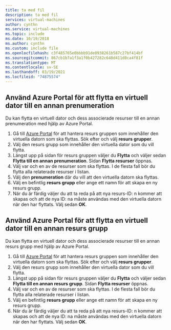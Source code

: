 ```yaml
---
title: ta med fil
description: ta med fil
services: virtual-machines
author: cynthn
ms.service: virtual-machines
ms.topic: include
ms.date: 10/19/2018
ms.author: cynthn
ms.custom: include file
ms.openlocfilehash: c3f485765e0bbbb91de0938261b587c27bf414bf
ms.sourcegitcommit: 867cb1b7a1f3a1f0b427282c648d411d0ca4f81f
ms.translationtype: MT
ms.contentlocale: sv-SE
ms.lasthandoff: 03/19/2021
ms.locfileid: "74875574"
---
```

## <a name="use-the-azure-portal-to-move-a-vm-to-a-different-subscription"></a>Använd Azure Portal för att flytta en virtuell dator till en annan prenumeration
Du kan flytta en virtuell dator och dess associerade resurser till en annan prenumeration med hjälp av Azure Portal.

1. Gå till [Azure Portal](https://portal.azure.com) för att hantera resurs gruppen som innehåller den virtuella datorn som ska flyttas. Sök efter och välj **resurs grupper**.
2. Välj den resurs grupp som innehåller den virtuella dator som du vill flytta.
3. Längst upp på sidan för resurs gruppen väljer du **Flytta** och väljer sedan **Flytta till en annan prenumeration**. Sidan **Flytta resurser** öppnas.
4. Välj var och en av de resurser som ska flyttas. I de flesta fall bör du flytta alla relaterade resurser i listan.
5. Välj den **prenumeration** där du vill att den virtuella datorn ska flyttas.
6. Välj en befintlig **resurs grupp** eller ange ett namn för att skapa en ny resurs grupp.
7. När du är färdig väljer du att ta reda på att nya resurs-ID: n kommer att skapas och att de nya ID: na måste användas med den virtuella datorn när den har flyttats. Välj sedan **OK**.

## <a name="use-the-azure-portal-to-move-a-vm-to-another-resource-group"></a>Använd Azure Portal för att flytta en virtuell dator till en annan resurs grupp
Du kan flytta en virtuell dator och dess associerade resurser till en annan resurs grupp med hjälp av Azure Portal.

1. Gå till [Azure Portal](https://portal.azure.com) för att hantera resurs gruppen som innehåller den virtuella datorn som ska flyttas. Sök efter och välj **resurs grupper**.
2. Välj den resurs grupp som innehåller den virtuella dator som du vill flytta.
3. Längst upp på sidan för resurs gruppen väljer du **Flytta** och väljer sedan **Flytta till en annan resurs grupp**. Sidan **Flytta resurser** öppnas.
4. Välj var och en av de resurser som ska flyttas. I de flesta fall bör du flytta alla relaterade resurser i listan.
5. Välj en befintlig **resurs grupp** eller ange ett namn för att skapa en ny resurs grupp.
6. När du är färdig väljer du att ta reda på att nya resurs-ID: n kommer att skapas och att de nya ID: na måste användas med den virtuella datorn när den har flyttats. Välj sedan **OK**.

